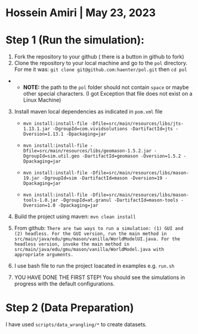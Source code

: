 # Hossein Amiri | May 23, 2023

# Step 1 (Run the simulation):

1. Fork the repository to your github ( there is a button in github to fork)
2. Clone the repository to your local machine and go to the `pol` directory. For me it was: `git clone git@github.com:haenter/pol.git` then `cd pol`

- - **NOTE:** the path to the `pol` folder should not contain `space` or maybe other special characters. (I got Exception that file does not exist on a Linux Machine)

3. Install maven local dependencies as indicated in `pom.xml` file

   - `mvn install:install-file -Dfile=src/main/resources/libs/jts-1.13.1.jar -DgroupId=com.vividsolutions -DartifactId=jts -Dversion=1.13.1 -Dpackaging=jar`

   - `mvn install:install-file -Dfile=src/main/resources/libs/geomason-1.5.2.jar -DgroupId=sim.util.geo -DartifactId=geomason -Dversion=1.5.2 -Dpackaging=jar`

   - `mvn install:install-file -Dfile=src/main/resources/libs/mason-19.jar -DgroupId=sim -DartifactId=mason -Dversion=19 -Dpackaging=jar`

   - `mvn install:install-file -Dfile=src/main/resources/libs/mason-tools-1.0.jar -DgroupId=at.granul -DartifactId=mason-tools -Dversion=1.0 -Dpackaging=jar`

4. Build the project using maven: `mvn clean install`
5. From github: `There are two ways to run a simulation: (1) GUI and (2) headless. For the GUI version, run the main method in src/main/java/edu/gmu/mason/vanilla/WorldModelUI.java. For the headless version, invoke the main method in src/main/java/edu/gmu/mason/vanilla/WorldModel.java with appropriate arguments. `
6. I use bash file to run the project loacated in examples e.g. `run.sh`
7. YOU HAVE DONE THE FIRST STEP! You should see the simulations in progress with the default configurations.

# Step 2 (Data Preparation)

I have used `scripts/data_wrangling/*` to create datasets.
